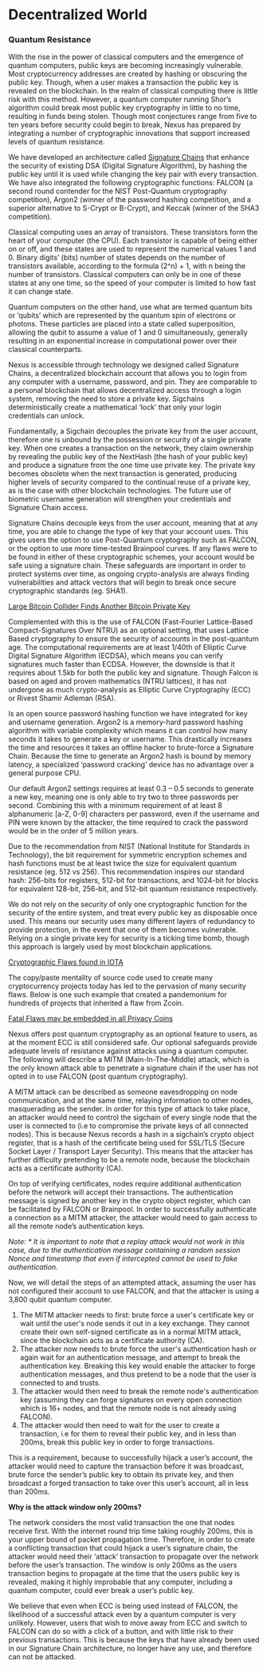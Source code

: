 # Decentralized World

### Quantum Resistance

With the rise in the power of classical computers and the emergence of quantum computers, public keys are becoming increasingly vulnerable. Most cryptocurrency addresses are created by hashing or obscuring the public key. Though, when a user makes a transaction the public key is revealed on the blockchain. In the realm of classical computing there is little risk with this method. However, a quantum computer running Shor’s algorithm could break most public key cryptography in little to no time, resulting in funds being stolen. Though most conjectures range from five to ten years before security could begin to break, Nexus has prepared by integrating a number of cryptographic innovations that support increased levels of quantum resistance.

We have developed an architecture called [Signature Chains](broken-reference) that enhance the security of existing DSA (Digital Signature Algorithm), by hashing the public key until it is used while changing the key pair with every transaction. We have also integrated the following cryptographic functions: FALCON (a second round contender for the NIST Post-Quantum cryptography competition), Argon2 (winner of the password hashing competition, and a superior alternative to S-Crypt or B-Crypt), and Keccak (winner of the SHA3 competition).

Classical computing uses an array of transistors. These transistors form the heart of your computer (the CPU). Each transistor is capable of being either on or off, and these states are used to represent the numerical values 1 and 0. Binary digits’ (bits) number of states depends on the number of transistors available, according to the formula (2^n) + 1, with n being the number of transistors. Classical computers can only be in one of these states at any one time, so the speed of your computer is limited to how fast it can change state.

Quantum computers on the other hand, use what are termed quantum bits or ‘qubits’ which are represented by the quantum spin of electrons or photons. These particles are placed into a state called superposition, allowing the qubit to assume a value of 1 and 0 simultaneously, generally resulting in an exponential increase in computational power over their classical counterparts.

Nexus is accessible through technology we designed called Signature Chains, a decentralized blockchain account that allows you to login from any computer with a username, password, and pin. They are comparable to a personal blockchain that allows decentralized access through a login system, removing the need to store a private key. Sigchains deterministically create a mathematical ‘lock’ that only your login credentials can unlock.

Fundamentally, a Sigchain decouples the private key from the user account, therefore one is unbound by the possession or security of a single private key. When one creates a transaction on the network, they claim ownership by revealing the public key of the NextHash (the hash of your public key) and produce a signature from the one time use private key. The private key becomes obsolete when the next transaction is generated, producing higher levels of security compared to the continual reuse of a private key, as is the case with other blockchain technologies. The future use of biometric username generation will strengthen your credentials and Signature Chain access.

Signature Chains decouple keys from the user account, meaning that at any time, you are able to change the type of key that your account uses. This gives users the option to use Post-Quantum cryptography such as FALCON, or the option to use more time-tested Brainpool curves. If any flaws were to be found in either of these cryptographic schemes, your account would be safe using a signature chain. These safeguards are important in order to protect systems over time, as ongoing crypto-analysis are always finding vulnerabilities and attack vectors that will begin to break once secure cryptographic standards (eg. SHA1).

[Large Bitcoin Collider Finds Another Bitcoin Private Key](https://bitcoinwhoswho.com/blog/2017/09/13/are-your-bitcoins-safe-large-bitcoin-collider-finds-another-private-key/)

Complemented with this is the use of FALCON (Fast-Fourier Lattice-Based Compact-Signatures Over NTRU) as an optional setting, that uses Lattice Based cryptography to ensure the security of accounts in the post-quantum age. The computational requirements are at least 1/40th of Elliptic Curve Digital Signature Algorithm (ECDSA), which means you can verify signatures much faster than ECDSA. However, the downside is that it requires about 1.5kb for both the public key and signature. Though Falcon is based on aged and proven mathematics (NTRU lattices), it has not undergone as much crypto-analysis as Elliptic Curve Cryptography (ECC) or Rivest Shamir Adleman (RSA).

Is an open source password hashing function we have integrated for key and username generation. Argon2 is a memory-hard password hashing algorithm with variable complexity which means it can control how many seconds it takes to generate a key or username. This drastically increases the time and resources it takes an offline hacker to brute-force a Signature Chain. Because the time to generate an Argon2 hash is bound by memory latency, a specialized ‘password cracking’ device has no advantage over a general purpose CPU.

Our default Argon2 settings requires at least 0.3 – 0.5 seconds to generate a new key, meaning one is only able to try two to three passwords per second. Combining this with a minimum requirement of at least 8 alphanumeric \[a-Z, 0-9] characters per password, even if the username and PIN were known by the attacker, the time required to crack the password would be in the order of 5 million years.

Due to the recommendation from NIST (National Institute for Standards in Technology), the bit requirement for symmetric encryption schemes and hash functions must be at least twice the size for equivalent quantum resistance (eg. 512 vs 256). This recommendation inspires our standard hash: 256-bits for registers, 512-bit for transactions, and 1024-bit for blocks for equivalent 128-bit, 256-bit, and 512-bit quantum resistance respectively.

We do not rely on the security of only one cryptographic function for the security of the entire system, and treat every public key as disposable once used. This means our security uses many different layers of redundancy to provide protection, in the event that one of them becomes vulnerable. Relying on a single private key for security is a ticking time bomb, though this approach is largely used by most blockchain applications.

[Cryptographic Flaws found in IOTA](https://medium.com/@neha/cryptographic-vulnerabilities-in-iota-9a6a9ddc4367)

The copy/paste mentality of source code used to create many cryptocurrency projects today has led to the pervasion of many security flaws. Below is one such example that created a pandemonium for hundreds of projects that inherited a flaw from Zcoin.

[Fatal Flaws may be embedded in all Privacy Coins](https://micky.com.au/expert-warning-fatal-flaw-embedded-in-all-privacy-coins/)

Nexus offers post quantum cryptography as an optional feature to users, as at the moment ECC is still considered safe. Our optional safeguards provide adequate levels of resistance against attacks using a quantum computer. The following will describe a MITM (Main-In-The-Middle) attack, which is the only known attack able to penetrate a signature chain if the user has not opted in to use FALCON (post quantum cryptography).

A MITM attack can be described as someone eavesdropping on node communication, and at the same time, relaying information to other nodes, masquerading as the sender. In order for this type of attack to take place, an attacker would need to control the sigchain of every single node that the user is connected to (i.e to compromise the private keys of all connected nodes). This is because Nexus records a hash in a sigchain’s crypto object register, that is a hash of the certificate being used for SSL/TLS (Secure Socket Layer / Transport Layer Security). This means that the attacker has further difficulty pretending to be a remote node, because the blockchain acts as a certificate authority (CA).

On top of verifying certificates, nodes require additional authentication before the network will accept their transactions. The authentication message is signed by another key in the crypto object register, which can be facilitated by FALCON or Brainpool. In order to successfully authenticate a connection as a MITM attacker, the attacker would need to gain access to all the remote node’s authentication keys.

_Note: \* It is important to note that a replay attack would not work in this case, due to the authentication message containing a random session Nonce and timestamp that even if intercepted cannot be used to fake authentication._

Now, we will detail the steps of an attempted attack, assuming the user has not configured their account to use FALCON, and that the attacker is using a 3,800 qubit quantum computer.

1. The MITM attacker needs to first: brute force a user's certificate key or wait until the user's node sends it out in a key exchange. They cannot create their own self-signed certificate as in a normal MITM attack, since the blockchain acts as a certificate authority (CA).
2. The attacker now needs to brute force the user's authentication hash or again wait for an authentication message, and attempt to break the authentication key. Breaking this key would enable the attacker to forge authentication messages, and thus pretend to be a node that the user is connected to and trusts.
3. The attacker would then need to break the remote node's authentication key (assuming they can forge signatures on every open connection which is 16+ nodes, and that the remote node is not already using FALCON).
4. The attacker would then need to wait for the user to create a transaction, i.e for them to reveal their public key, and in less than 200ms, break this public key in order to forge transactions.

This is a requirement, because to successfully hijack a user’s account, the attacker would need to capture the transaction before it was broadcast, brute force the sender’s public key to obtain its private key, and then broadcast a forged transaction to take over this user’s account, all in less than 200ms.

**Why is the attack window only 200ms?**

The network considers the most valid transaction the one that nodes receive first. With the internet round trip time taking roughly 200ms, this is your upper bound of packet propagation time. Therefore, in order to create a conflicting transaction that could hijack a user’s signature chain, the attacker would need their ‘attack’ transaction to propagate over the network before the user’s transaction. The window is only 200ms as the users transaction begins to propagate at the time that the users public key is revealed, making it highly improbable that any computer, including a quantum computer, could ever break a user’s public key.

We believe that even when ECC is being used instead of FALCON, the likelihood of a successful attack even by a quantum computer is very unlikely. However, users that wish to move away from ECC and switch to FALCON can do so with a click of a button, and with little risk to their previous transactions. This is because the keys that have already been used in our Signature Chain architecture, no longer have any use, and therefore can not be attacked.
